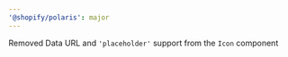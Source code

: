 ```yaml
---
'@shopify/polaris': major
---
```


Removed Data URL and `'placeholder'` support from the `Icon` component
